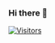 ### Hi there 👋

<!--
**ArpitFalcon/ArpitFalcon** is a ✨ _special_ ✨ repository because its `README.md` (this file) appears on your GitHub profile.

Here are some ideas to get you started:

- 🔭 I’m currently working on ...
- 🌱 I’m currently learning ...
- 👯 I’m looking to collaborate on ...
- 🤔 I’m looking for help with ...
- 💬 Ask me about ...
- 📫 How to reach me: ...
- 😄 Pronouns: ...
- ⚡ Fun fact: ...
-->

[![Visitors](https://visitor-badge.glitch.me/badge?page_id=ArpitFalcon.visitor-badge)](https://github.com/ArpitFalcon)
